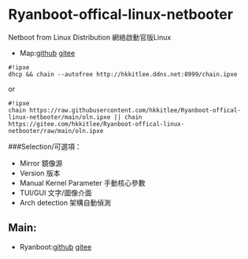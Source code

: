 # Ryanboot-offical-linux-netbooter
Netboot from Linux Distribution 
網絡啟動官版Linux
* Map:[github](https://github.com/hkkitlee/Ryanboot/blob/main/map) [gitee](https://gitee.com/hkkitlee/Ryanboot/blob/main/map)
```
#!ipxe
dhcp && chain --autofree http://hkkitlee.ddns.net:8999/chain.ipxe
```
or
```
#!ipxe
chain https://raw.githubusercontent.com/hkkitlee/Ryanboot-offical-linux-netbooter/main/oln.ipxe || chain https://gitee.com/hkkitlee/Ryanboot-offical-linux-netbooter/raw/main/oln.ipxe
```
###Selection/可選項：
* Mirror 鏡像源
* Version 版本
* Manual Kernel Parameter 手動核心參數
* TUI/GUI 文字/圖像介面
* Arch detection 架構自動偵測

## Main:
* Ryanboot:[github](https://github.com/hkkitlee/Ryanboot) [gitee](https://gitee.com/hkkitlee/Ryanboot)
